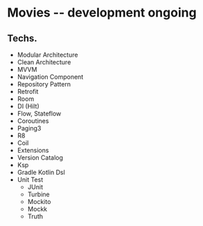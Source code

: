 # Movies -- development ongoing

## Techs.

- Modular Architecture
- Clean Architecture
- MVVM
- Navigation Component  
- Repository Pattern
- Retrofit
- Room
- DI (Hilt)
- Flow, Stateflow
- Coroutines
- Paging3
- R8
- Coil
- Extensions
- Version Catalog
- Ksp
- Gradle Kotlin Dsl
- Unit Test
  + JUnit
  + Turbine
  + Mockito
  + Mockk
  + Truth
